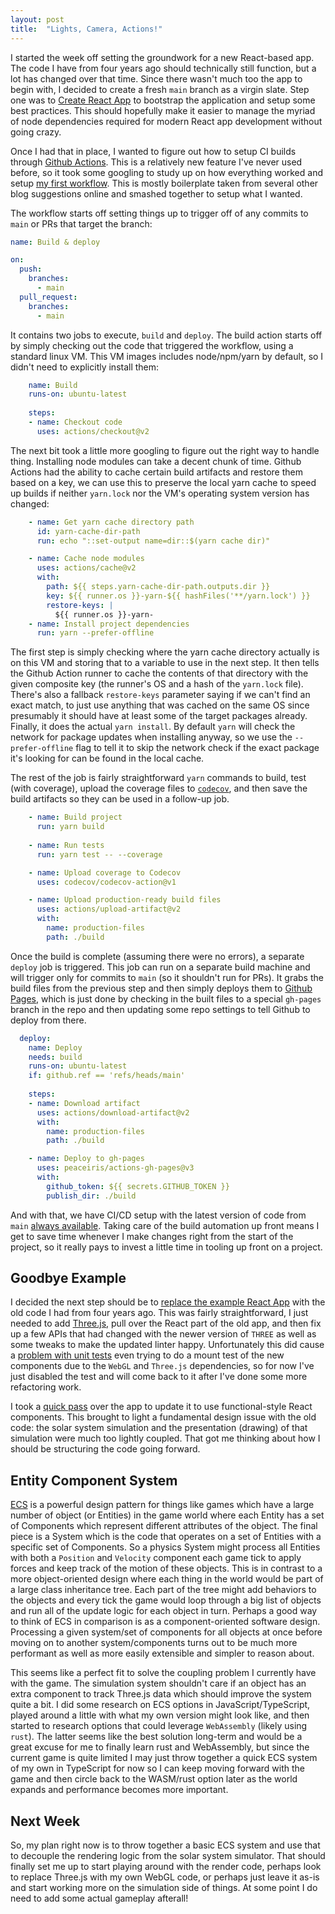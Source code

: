 ```yaml
---
layout: post
title:  "Lights, Camera, Actions!"
---
```


I started the week off setting the groundwork for a new React-based app. The code I have from four years ago should technically still function, but a lot has changed over that time. Since there wasn't much too the app to begin with, I decided to create a fresh `main` branch as a virgin slate. Step one was to [Create React App](https://create-react-app.dev/) to bootstrap the application and setup some best practices. This should hopefully make it easier to manage the myriad of node dependencies required for modern React app development without going crazy.

Once I had that in place, I wanted to figure out how to setup CI builds through [Github Actions](https://github.com/features/actions). This is a relatively new feature I've never used before, so it took some googling to study up on how everything worked and setup [my first workflow](https://github.com/chippydip/spacegame/blob/89e668130ea685bb5c4c01f9a053f5c422deb1ff/.github/workflows/main.yaml). This is mostly boilerplate taken from several other blog suggestions online and smashed together to setup what I wanted.

The workflow starts off setting things up to trigger off of any commits to `main` or PRs that target the branch:
```yaml
name: Build & deploy

on:
  push:
    branches:
      - main
  pull_request:
    branches:
      - main
```

It contains two jobs to execute, `build` and `deploy`. The build action starts off by simply checking out the code that triggered the workflow, using a standard linux VM. This VM images includes node/npm/yarn by default, so I didn't need to explicitly install them:
```yaml
    name: Build
    runs-on: ubuntu-latest
    
    steps:
    - name: Checkout code
      uses: actions/checkout@v2
```

The next bit took a little more googling to figure out the right way to handle thing. Installing node modules can take a decent chunk of time. Github Actions had the ability to cache certain build artifacts and restore them based on a key, we can use this to preserve the local yarn cache to speed up builds if neither `yarn.lock` nor the VM's operating system version has changed:
```yaml
    - name: Get yarn cache directory path
      id: yarn-cache-dir-path
      run: echo "::set-output name=dir::$(yarn cache dir)"

    - name: Cache node modules
      uses: actions/cache@v2
      with:
        path: ${{ steps.yarn-cache-dir-path.outputs.dir }}
        key: ${{ runner.os }}-yarn-${{ hashFiles('**/yarn.lock') }}
        restore-keys: |
          ${{ runner.os }}-yarn-
    - name: Install project dependencies
      run: yarn --prefer-offline 
```
The first step is simply checking where the yarn cache directory actually is on this VM and storing that to a variable to use in the next step. It then tells the Github Action runner to cache the contents of that directory with the given composite key (the runner's OS and a hash of the `yarn.lock` file). There's also a fallback `restore-keys` parameter saying if we can't find an exact match, to just use anything that was cached on the same OS since presumably it should have at least some of the target packages already. Finally, it does the actual `yarn install`. By default `yarn` will check the network for package updates when installing anyway, so we use the `--prefer-offline` flag to tell it to skip the network check if the exact package it's looking for can be found in the local cache.

The rest of the job is fairly straightforward `yarn` commands to build, test (with coverage), upload the coverage files to [`codecov`](https://codecov.io/gh/chippydip/spacegame), and then save the build artifacts so they can be used in a follow-up job.
```yaml
    - name: Build project
      run: yarn build
    
    - name: Run tests
      run: yarn test -- --coverage

    - name: Upload coverage to Codecov
      uses: codecov/codecov-action@v1

    - name: Upload production-ready build files
      uses: actions/upload-artifact@v2
      with:
        name: production-files
        path: ./build
```

Once the build is complete (assuming there were no errors), a separate `deploy` job is triggered. This job can run on a separate build machine and will trigger only for commits to `main` (so it shouldn't run for PRs). It grabs the build files from the previous step and then simply deploys them to [Github Pages](), which is just done by checking in the built files to a special `gh-pages` branch in the repo and then updating some repo settings to tell Github to deploy from there.
```yaml
  deploy:
    name: Deploy
    needs: build
    runs-on: ubuntu-latest
    if: github.ref == 'refs/heads/main'
    
    steps:
    - name: Download artifact
      uses: actions/download-artifact@v2
      with:
        name: production-files
        path: ./build

    - name: Deploy to gh-pages
      uses: peaceiris/actions-gh-pages@v3
      with:
        github_token: ${{ secrets.GITHUB_TOKEN }}
        publish_dir: ./build
```

And with that, we have CI/CD setup with the latest version of code from `main` [always available](https://chippydip.github.io/spacegame/). Taking care of the build automation up front means I get to save time whenever I make changes right from the start of the project, so it really pays to invest a little time in tooling up front on a project.

## Goodbye Example
I decided the next step should be to [replace the example React App](https://github.com/chippydip/spacegame/commit/bef95c122fb0b2e691792293f8821430a3597fe5) with the old code I had from four years ago. This was fairly straightforward, I just needed to add [Three.js](https://threejs.org/), pull over the React part of the old app, and then fix up a few APIs that had changed with the newer version of `THREE` as well as some tweaks to make the updated linter happy. Unfortunately this did cause a [problem with unit tests](https://github.com/chippydip/spacegame/actions/runs/823568054) even trying to do a mount test of the new components due to the `WebGL` and `Three.js` dependencies, so for now I've just disabled the test and will come back to it after I've done some more refactoring work.

I took a [quick pass](https://github.com/chippydip/spacegame/commit/5ad8ce0fbd38b2c8d81626fb0bb829a21239f1ac) over the app to update it to use functional-style React components. This brought to light a fundamental design issue with the old code: the solar system simulation and the presentation (drawing) of that simulation were much too lightly coupled. That got me thinking about how I should be structuring the code going forward.

## Entity Component System
[ECS](https://en.wikipedia.org/wiki/Entity_component_system) is a powerful design pattern for things like games which have a large number of object (or Entities) in the game world where each Entity has a set of Components which represent different attributes of the object. The final piece is a System which is the code that operates on a set of Entities with a specific set of Components. So a physics System might process all Entities with both a `Position` and `Velocity` component each game tick to apply forces and keep track of the motion of these objects. This is in contrast to a more object-oriented design where each thing in the world would be part of a large class inheritance tree. Each part of the tree might add behaviors to the objects and every tick the game would loop through a big list of objects and run all of the update logic for each object in turn. Perhaps a good way to think of ECS in comparison is as a component-oriented software design. Processing a given system/set of components for all objects at once before moving on to another system/components turns out to be much more performant as well as more easily extensible and simpler to reason about.

This seems like a perfect fit to solve the coupling problem I currently have with the game. The simulation system shouldn't care if an object has an extra component to track Three.js data which should improve the system quite a bit. I did some research on ECS options in JavaScript/TypeScript, played around a little with what my own version might look like, and then started to research options that could leverage `WebAssembly` (likely using `rust`). The latter seems like the best solution long-term and would be a great excuse for me to finally learn rust and WebAssembly, but since the current game is quite limited I may just throw together a quick ECS system of my own in TypeScript for now so I can keep moving forward with the game and then circle back to the WASM/rust option later as the world expands and performance becomes more important.

## Next Week
So, my plan right now is to throw together a basic ECS system and use that to decouple the rendering logic from the solar system simulator. That should finally set me up to start playing around with the render code, perhaps look to replace Three.js with my own WebGL code, or perhaps just leave it as-is and start working more on the simulation side of things. At some point I do need to add some actual gameplay afterall!
